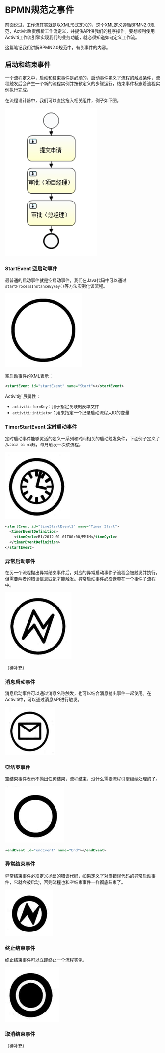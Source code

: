 # BPMN规范之事件

前面说过，工作流其实就是以XML形式定义的，这个XML定义遵循BPMN2.0规范，Activiti负责解析工作流定义，并提供API供我们的程序操作。要想顺利使用Activiti工作流引擎实现我们的业务功能，就必须知道如何定义工作流。

这篇笔记我们讲解BPMN2.0规范中，有关事件的内容。

## 启动和结束事件

一个流程定义中，启动和结束事件是必须的，启动事件定义了流程的触发条件，流程触发后会产生一个新的流程实例并按预定义的步骤运行，结束事件标志着流程实例执行完成。

在流程设计器中，我们可以直接拖入相关组件，例子如下图。

![](res/1.png)

### StartEvent 空启动事件

最普通的启动事件就是空启动事件，我们在Java代码中可以通过`startProcessInstanceByKey()`等方法实例化该流程。

![](res/2.png)

空启动事件的XML表示：
```xml
<startEvent id="startEvent" name="Start"></startEvent>
```

Activiti扩展属性：

* `activiti:formKey`：用于指定关联的表单文件
* `activiti:initiator`：用来指定一个记录启动流程人ID的变量

### TimerStartEvent 定时启动事件

定时启动事件能够灵活的定义一系列和时间相关的启动触发条件，下面例子定义了从`2012-01-01`起，每月触发一次该流程。

![](res/3.png)

```xml
<startEvent id="timeStartEvent1" name="Timer Start">
  <timerEventDefinition>
    <timeCycle>R1/2012-01-01T00:00/PM1M</timeCycle>
  </timerEventDefinition>
</startEvent>
```

### 异常启动事件

在另一个流程抛出异常结束事件后，对应的异常启动事件子流程会被触发并执行，但需要两者的错误信息匹配才能触发。异常启动事件必须嵌套在一个事件子流程中。

![](res/4.png)

（待补充）

### 消息启动事件

消息启动事件可以通过消息名称触发，也可以结合消息抛出事件一起使用。在Activiti中，可以通过消息API进行触发。

![](res/5.png)

### 空结束事件

空结束事件表示不抛出任何结果，流程结束，没什么需要流程引擎继续处理的了。

![](res/6.png)

```xml
<endEvent id="endEvent" name="End"></endEvent>
```

### 异常结束事件

异常结束事件必须定义抛出的错误代码，如果定义了对应错误代码的异常启动事件，它就会被启动，否则流程也和空结束事件一样彻底结束了。

![](res/7.png)

### 终止结束事件

终止结束事件可以立即终止一个流程实例。

![](res/8.png)

### 取消结束事件

（待补充）
